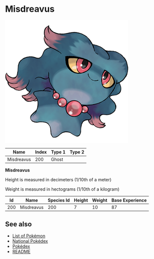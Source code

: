 # Misdreavus


![Misdreavus](images/200.png)

| **Name** | **Index** | **Type 1** | **Type 2** |
|----|----|----|----|
| Misdreavus | 200 | Ghost  |  |

**Misdreavus** 


Height is measured in decimeters (1/10th of a meter)

Weight is measured in hectograms (1/10th of a kilogram)

| **Id** | **Name** | **Species Id** | **Height** | **Weight** | **Base Experience** |
|--------|----------|----------------|------------|------------|---------------------|
| 200 | Misdreavus | 200 | 7 | 10 | 87 |


## See also

- [List of Pokémon](../pokemon.md)
- [National Pokédex](../national_pokedex.md)
- [Pokédex](../pokedex.md)
- [README](../README.md)
